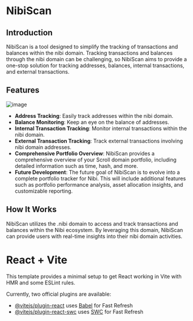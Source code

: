 # NibiScan

## Introduction

NibiScan is a tool designed to simplify the tracking of transactions and balances within the nibi domain. Tracking transactions and balances through the nibi domain can be challenging, so NibiScan aims to provide a one-stop solution for tracking addresses, balances, internal transactions, and external transactions.

## Features

![image](https://github.com/ayushsingh82/NibiScan/assets/121667116/10f128d2-789f-4195-aee1-ef005e73d21e)



- **Address Tracking**: Easily track addresses within the nibi domain.
- **Balance Monitoring**: Keep an eye on the balance of addresses.
- **Internal Transaction Tracking**: Monitor internal transactions within the nibi domain.
- **External Transaction Tracking**: Track external transactions involving nibi domain addresses.
- **Comprehensive Portfolio Overview**: NibiScan provides a comprehensive overview of your Scroll domain portfolio, including detailed information such as time, hash, and more.
- **Future Development**: The future goal of NibiScan is to evolve into a complete portfolio tracker for Nibi. This will include additional features such as portfolio performance analysis, asset allocation insights, and customizable reporting.




## How It Works

NibiScan utilizes the .nibi domain to access and track transactions and balances within the Nibi ecosystem. By leveraging this domain, NibiScan can provide users with real-time insights into their nibi domain activities.


# React + Vite

This template provides a minimal setup to get React working in Vite with HMR and some ESLint rules.

Currently, two official plugins are available:

- [@vitejs/plugin-react](https://github.com/vitejs/vite-plugin-react/blob/main/packages/plugin-react/README.md) uses [Babel](https://babeljs.io/) for Fast Refresh
- [@vitejs/plugin-react-swc](https://github.com/vitejs/vite-plugin-react-swc) uses [SWC](https://swc.rs/) for Fast Refresh

